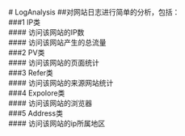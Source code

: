 <html>
<head></head>
<body>
# LogAnalysis
##对网站日志进行简单的分析，包括：</br>
###1 IP类</br>
####  访问该网站的IP数</br>
####  访问该网站产生的总流量</br>
###2 PV类</br>
####  访问该网站的页面统计</br>
###3 Refer类</br>
#### 访问该网站的来源网站统计</br>
###4 Expolore类</br>
####  访问该网站的浏览器</br>
###5 Address类</br>
####  访问该网站的ip所属地区</br>
</body>
</html>
